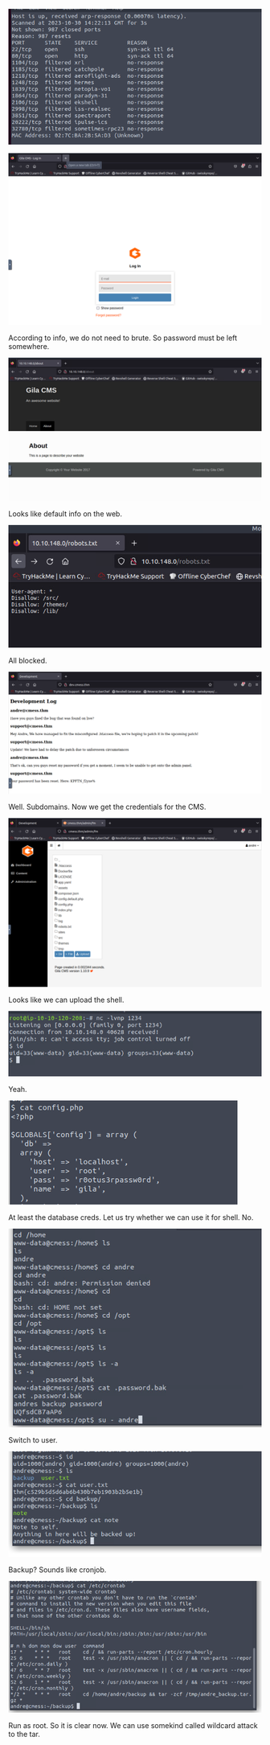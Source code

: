 ![image-20231030222300382](./assets/image-20231030222300382.png)





![image-20231030222456247](./assets/image-20231030222456247.png)

According to info, we do not need to brute. So password must be left somewhere.

![image-20231030222534016](./assets/image-20231030222534016.png)

Looks like default info on the web.

![image-20231030222706212](./assets/image-20231030222706212.png)

All blocked.

![image-20231030223341354](./assets/image-20231030223341354.png)

Well. Subdomains. Now we get the credentials for the CMS.

![image-20231030223602470](./assets/image-20231030223602470.png)

Looks like we can upload the shell.

![image-20231030223842060](./assets/image-20231030223842060.png)

Yeah.

![image-20231030223922567](./assets/image-20231030223922567.png)

At least the database creds. Let us try whether we can use it for shell. No.

![image-20231030224327523](./assets/image-20231030224327523.png)

Switch to user.

![image-20231030224411448](./assets/image-20231030224411448.png)

Backup? Sounds like cronjob.

![image-20231030224503180](./assets/image-20231030224503180.png)

Run as root. So it is clear now. We can use somekind called wildcard attack to the tar.





